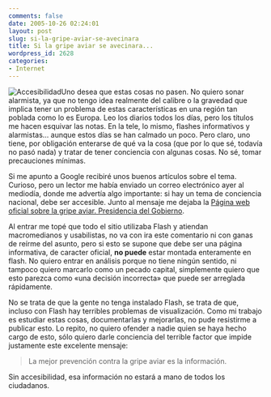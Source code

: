 ```yaml
---
comments: false
date: 2005-10-26 02:24:01
layout: post
slug: si-la-gripe-aviar-se-avecinara
title: Si la gripe aviar se avecinara...
wordpress_id: 2628
categories:
- Internet
---
```


![Accesibilidad](/images/accesibilidad.png)Uno desea que estas cosas no pasen. No quiero sonar alarmista, ya que no tengo idea realmente del calibre o la gravedad que implica tener un problema de estas características en una región tan poblada como lo es Europa. Leo los diarios todos los días, pero los títulos me hacen esquivar las notas. En la tele, lo mismo, flashes informativos y alarmistas… aunque estos días se han calmado un poco. Pero claro, uno tiene, por obligación enterarse de qué va la cosa (que por lo que sé, todavía no pasó nada) y tratar de tener conciencia con algunas cosas. No sé, tomar precauciones mínimas.





Si me apunto a Google recibiré unos buenos artículos sobre el tema. Curioso, pero un lector me había enviado un correo electrónico ayer al mediodía, donde me advertía algo importante: si hay un tema de conciencia nacional, debe ser accesible. Junto al mensaje me dejaba la [Página web oficial sobre la gripe aviar. Presidencia del Gobierno](http://www.gripeaviar.es).





Al entrar me topé que todo el sitio utilizaba Flash y atiendan macromedianos y usabilistas, no va con ira este comentario ni con ganas de reírme del asunto, pero si esto se supone que debe ser una página informativa, de caracter oficial, **no puede** estar montada enteramente en flash. No quiero entrar en análisis porque no tiene ningún sentido, ni tampoco quiero marcarlo como un pecado capital, simplemente quiero que esto parezca como «una decisión incorrecta» que puede ser arreglada rápidamente.





No se trata de que la gente no tenga instalado Flash, se trata de que, incluso con Flash hay terribles problemas de visualización. Como mi trabajo es estudiar estas cosas, documentarlas y mejorarlas, no pude resistirme a publicar esto. Lo repito, no quiero ofender a nadie quien se haya hecho cargo de esto, sólo quiero darle conciencia del terrible  factor que impide justamente este excelente mensaje:





> La mejor prevención contra la gripe aviar es la información.





Sin accesibilidad, esa información no estará a mano de todos los ciudadanos.
